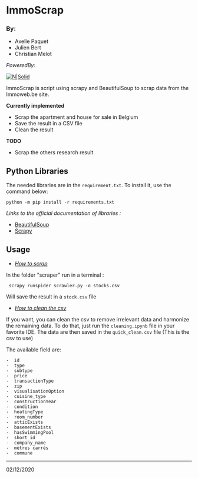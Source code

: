 # ImmoScrap 

### By:
- Axelle Paquet
- Julien Bert
- Christian Melot


_PoweredBy_:

[![N|Solid](https://res.cloudinary.com/practicaldev/image/fetch/s--xYNk7vjX--/c_imagga_scale,f_auto,fl_progressive,h_420,q_auto,w_1000/https://thepracticaldev.s3.amazonaws.com/i/dpf1jzsiy8n1tmdfxn1v.jpg)](https://nodesource.com/products/nsolid)

ImmoScrap is  script using scrapy and  BeautifulSoup to scrap data from the Immoweb.be site.

**Currently implemented**

- Scrap the apartment and house for sale in Belgium
- Save the result in a CSV file
- Clean the result

**TODO**
- Scrap the others  research result


## Python Libraries

The needed libraries are in the `requirement.txt`.
To install it, use the command below:

```python -m pip install -r requirements.txt```

*Links to the official documentation of libraries :*
- [BeautifulSoup](https://beautiful-soup-4.readthedocs.io/en/latest/)
- [Scrapy](https://docs.scrapy.org/en/latest/)


## Usage 
- <u>*How to scrap*</u>


In  the folder "scraper" run in a terminal :

``` scrapy runspider scrawler.py -o stocks.csv``` 

Will save the result in a `stock.csv` file


- <u>*How to clean the csv*</u>

If you want, you can clean the csv to remove irrelevant data and harmonize the remaining data.
To do that, just run the `cleaning.ipynb` file in your favorite IDE.
The data are then saved in the `quick_clean.csv` file (This is the csv to use)

The available field are:
```
-  id
-  type
-  subtype
-  price
-  transactionType
-  zip
-  visualisationOption
-  cuisine_type
-  constructionYear
-  condition
-  heatingType
-  room_number
-  atticExists
-  basementExists
-  hasSwimmingPool
-  short_id
-  company_name
-  mètres carrés
-  commune
```

<hr>
02/12/2020